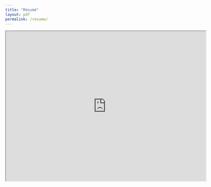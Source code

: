 ```yaml
---
title: "Résumé"
layout: pdf
permalink: /resume/
---
```


<iframe src="https://drive.google.com/file/d/1gTkiMqqYOYQv8PmhzC559x51Pfc9cj36/preview" width="640" height="480"></iframe>
